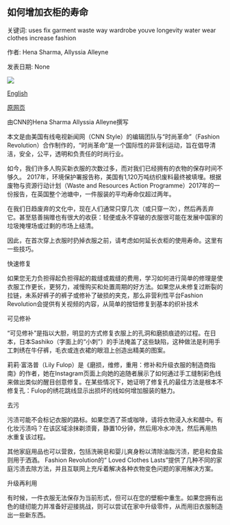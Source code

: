 ## 如何增加衣柜的寿命

关键词: uses fix garment waste way wardrobe youve longevity water wear clothes increase fashion

作者: Hena Sharma, Allyssia Alleyne

发表日期: None

![](https://cdn.cnn.com/cnnnext/dam/assets/200828134723-old-clothes-sept-issue-super-tease.jpg)

[English](How%20to%20increase%20the%20longevity%20of%20your%20wardrobe.md)

[原网页](https://edition.cnn.com/style/article/guide-old-clothes-sept/index.html)

由CNN的Hena Sharma Allyssia Alleyne撰写

本文是由美国有线电视新闻网（CNN Style）的编辑团队与“时尚革命”（Fashion Revolution）合作制作的，“时尚革命”是一个国际性的非营利运动，旨在倡导清洁，安全，公平，透明和负责任的时尚行业。

如今，我们许多人购买新衣服的次数过多，而对我们已经拥有的衣物的保存时间不够久。 2017年，环境保护署报告称，美国有1,120万吨纺织废料最终被填埋。根据废物与资源行动计划（Waste and Resources Action Programme）2017年的一份报告，在英国整个池塘中，一件服装的平均寿命仅超过两年。

在我们日趋废弃的文化中，现在人们通常只穿几次（或只穿一次），然后再丢弃它。甚至慈善捐赠也有很大的收获：轻便或永不穿破的衣服很可能在发展中国家的垃圾掩埋场或过剩的市场上结清。

因此，在首次穿上衣服时扔掉衣服之前，请考虑如何延长衣柜的使用寿命。这里有一些技巧。

快速修复

如果您无力负担得起负担得起的裁缝或裁缝的费用，学习如何进行简单的修理是使衣服工作更长，更努力，减慢购买和处置周期的好方法。如果您从未修复过断裂的拉链，未系好裤子的裤子或修补了破损的夹克，那么非营利性平台Fashion Revolution会提供有关视频的内容，从简单的按钮修复到基本的织补技术

可见修补

“可见修补”是指以大胆，明显的方式修复衣服上的孔洞和磨损痕迹的过程。在日本，日本Sashiko（字面上的“小刺”）的手法掩盖了这些缺陷，这种做法是利用手工刺绣在牛仔裤，毛衣或连衣裙的眼泪上创造出精美的图案。

莉莉·富洛普（Lily Fulop）是《磨损，维修，重用：修补和升级衣服的制造商指南》的作者，她在Instagram页面上向她的追随者展示了如何通过手工缝制彩色线来做出类似的醒目创意修复。在某些情况下，她证明了修复孔的最佳方法是根本不修复孔：Fulop的绣花跳线显示出损坏的线如何增加服装的魅力。

去污

污渍可能不​​会标记衣服的路标。如果您洒了茶或咖啡，请将衣物浸入水和醋中。有化妆污渍吗？在该区域涂抹剃须膏，静置10分钟，然后用冷水冲洗，然后再用热水重复该过程。

其他家庭用品也可以营救，包括洗碗皂和婴儿爽身粉以清除油脂污渍，肥皂和食盐则用于洒酒。 Fashion Revolution的“ Loved Clothes Lasts”提供了几种不同的家庭污渍去除方法，并且互联网上充斥着解决各种衣物变色问题的家用解决方案。

升级再利用

有时候，一件衣服无法保存为当前形式，但可以在您的壁橱中重生。如果您拥有出色的缝纫能力并准备好迎接挑战，则可以尝试在家中升级零件，从而用旧衣服制造出一些新东西。